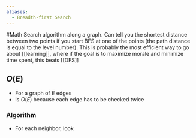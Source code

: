 ```yaml
---
aliases:
  - Breadth-first Search
---
```

#Math 
Search algorithm along a graph. Can tell you the shortest distance between two points if you start BFS at one of the points (the path distance is equal to the level number). This is probably the most efficient way to go about [[learning]], where if the goal is to maximize morale and minimize time spent, this beats [[DFS]]
## $\displaystyle O(E)$
* For a graph of $\displaystyle E$ edges
* Is $\displaystyle O(E)$ because each edge has to be checked twice
### Algorithm
* For each neighbor, look 
